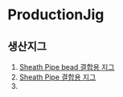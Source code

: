 # ProductionJig



## 생산지그
1. [Sheath Pipe bead 결합용 지그](#SheathPipebeadJig.md)
2. [Sheath Pipe 결합용 지그](#SheathPipebeadJig.md)
3. 

